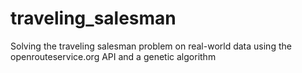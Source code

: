 # traveling_salesman
Solving the traveling salesman problem on real-world data using the openrouteservice.org API and a genetic algorithm

